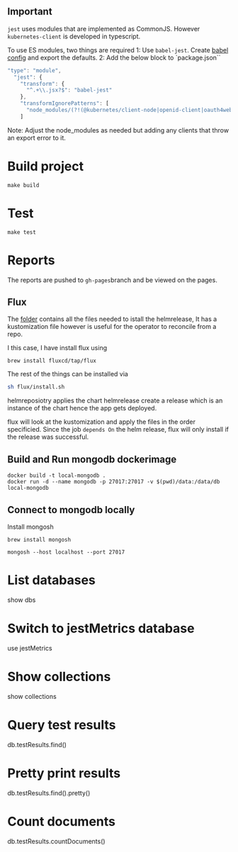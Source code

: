 ## Important
`jest` uses modules that are implemented as CommonJS. However `kubernetes-client` is developed in typescript.

To use ES modules, two things are required 
1: Use `babel-jest`. Create [babel config](./babel.config.js) and export the defaults.
2: Add the below block to `package.json``
```javascript
"type": "module",
  "jest": {
    "transform": {
      "^.+\\.jsx?$": "babel-jest"
    },
    "transformIgnorePatterns": [
      "node_modules/(?!(@kubernetes/client-node|openid-client|oauth4webapi)/.*)"
    ]
```
Note: Adjust the node_modules as needed but adding any clients that throw an export error to it.

# Build project
```commandline
make build
```

# Test
```commandline
make test
```

# Reports
The reports are pushed to `gh-pages`branch and be viewed on the pages.

## Flux
The [folder](./flux/) contains all the files needed to istall the helmrelease, It has a kustomization file however is useful for the operator to reconcile from a repo.

I this case, I have install flux using
```commandline
brew install fluxcd/tap/flux
````

The rest of the things can be installed via
```bash
sh flux/install.sh
``` 
helmreposiotry applies the chart
helmrelease create a release which is an instance of the chart hence the app gets deployed.

flux will look at the kustomization and apply the files in the order specificied. Since the job `depends On` the helm release, flux will only install if the release was successful.

## Build and Run mongodb dockerimage
```commandline
docker build -t local-mongodb .
docker run -d --name mongodb -p 27017:27017 -v $(pwd)/data:/data/db local-mongodb
```

## Connect to mongodb locally
Install mongosh

`brew install mongosh`

```commandline
mongosh --host localhost --port 27017
```

# List databases
show dbs

# Switch to jestMetrics database
use jestMetrics

# Show collections
show collections

# Query test results
db.testResults.find()

# Pretty print results
db.testResults.find().pretty()

# Count documents
db.testResults.countDocuments()
